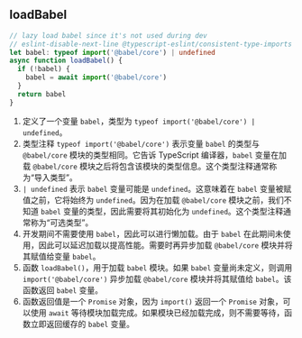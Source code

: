 ## loadBabel

```ts
// lazy load babel since it's not used during dev
// eslint-disable-next-line @typescript-eslint/consistent-type-imports
let babel: typeof import('@babel/core') | undefined
async function loadBabel() {
  if (!babel) {
    babel = await import('@babel/core')
  }
  return babel
}
```

1. 定义了一个变量 `babel`，类型为 `typeof import('@babel/core') | undefined`。
2. 类型注释 `typeof import('@babel/core')` 表示变量 `babel` 的类型与 `@babel/core` 模块的类型相同。它告诉 TypeScript 编译器，`babel` 变量在加载 `@babel/core` 模块之后将包含该模块的类型信息。这个类型注释通常称为“导入类型”。
3. `| undefined` 表示 `babel` 变量可能是 `undefined`。这意味着在 `babel` 变量被赋值之前，它将始终为 `undefined`。因为在加载 `@babel/core` 模块之前，我们不知道 `babel` 变量的类型，因此需要将其初始化为 `undefined`。这个类型注释通常称为“可选类型”。
4. 开发期间不需要使用 `babel`，因此可以进行懒加载。由于 `babel` 在此期间未使用，因此可以延迟加载以提高性能。需要时再异步加载 `@babel/core` 模块并将其赋值给变量 `babel`。
5. 函数 `loadBabel()`，用于加载 `babel` 模块。如果 `babel` 变量尚未定义，则调用 `import('@babel/core')` 异步加载 `@babel/core` 模块并将其赋值给 `babel`。该函数返回 `babel` 变量。
6. 函数返回值是一个 `Promise` 对象，因为 `import()` 返回一个 `Promise` 对象，可以使用 `await` 等待模块加载完成。如果模块已经加载完成，则不需要等待，函数立即返回缓存的 `babel` 变量。